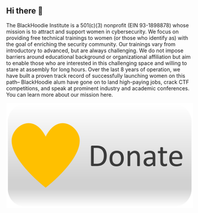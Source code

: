 ## Hi there 👋

The BlackHoodie Institute is a 501(c)(3) nonprofit (EIN 93-1898878) whose mission is to attract and support women in cybersecurity. We focus on providing free technical trainings to women (or those who identify as) with the goal of enriching the security community. Our trainings vary from introductory to advanced, but are always challenging. We do not impose barriers around educational background or organizational affiliation but aim to enable those who are interested in this challenging space and willing to stare at assembly for long hours. Over the last 8 years of operation, we have built a proven track record of successfully launching women on this path– BlackHoodie alum have gone on to land high-paying jobs, crack CTF competitions, and speak at prominent industry and academic conferences. You can learn more about our mission here.

[![Donate!](https://github.com/blackhoodieRE/.github/blob/main/profile/DonateButton.png?raw=true)](https://donate.stripe.com/9AQaGq3Ho6084aAdQQ)
